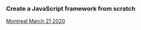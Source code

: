 ### Create a JavaScript framework from scratch

[Montreal March 21 2020](https://docs.google.com/document/d/1XuJvGs43Jpvb6lGzohYUiTCqbHlNSi46YjbAjo33r-s/edit#)